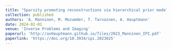 ```yaml
---
title: "Sparsity promoting reconstructions via hierarchical prior models in diffuse optical tomography"
collection: published
authors: 'A. Manninen, M. Mozumder, T. Tarvainen, A. Hauptmann'
date: 2024-02-01
venue: 'Inverse Problems and Imaging'
paperurl: 'http://asHauptmann.github.io/files/2023_Manninen_IPI.pdf'
paperlink: 'https://doi.org/10.3934/ipi.2023025'
---
```

